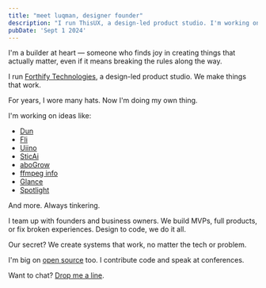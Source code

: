 ```yaml
---
title: "meet luqman, designer founder"
description: "I run ThisUX, a design-led product studio. I'm working on ideas like sticai.com, abogrow.com, uiino.com, supaprompts.com, ffmpeg.info, and more. Always tinkering."
pubDate: 'Sept 1 2024'
---
```


I'm a builder at heart — someone who finds joy in creating things that actually matter, even if it means breaking the rules along the way.

I run [Forthify Technologies](https://forthify.tech), a design-led product studio. We make things that work.

For years, I wore many hats. Now I'm doing my own thing.

I'm working on ideas like:

- [Dun](https://dunsuite.com)
- [Fli](https://fli.so)
- [Uiino](https://uiino.com)
- [SticAi](https://sticai.com) 
- [aboGrow](https://abogrow.com) 
- [ffmpeg info](https://ffmpeg.info)
- [Glance](https://glance.sticai.com)
- [Spotlight](https://spotlight.thisux.com)



And more. Always tinkering.

I team up with founders and business owners. We build MVPs, full products, or fix broken experiences. Design to code, we do it all.

Our secret? We create systems that work, no matter the tech or problem.

I'm big on [open source](https://github.com/spikeysanju) too. I contribute code and speak at conferences.

Want to chat? [Drop me a line](mailto:work@sanju.sh?subject=Let's%20Collaborate&body=Hi%20Sanju,%0D%0A%0D%0AI%20would%20like%20to%20discuss%20a%20potential%20collaboration%20with%20you.%0D%0A%0D%0ABest%20regards,%0D%0A%5BYour%20Name%5D).
